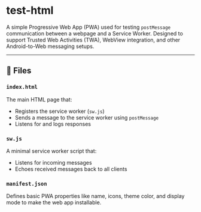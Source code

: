 # test-html

A simple Progressive Web App (PWA) used for testing `postMessage` communication between a webpage and a Service Worker. Designed to support Trusted Web Activities (TWA), WebView integration, and other Android-to-Web messaging setups.

---

## 📁 Files

### `index.html`
The main HTML page that:
- Registers the service worker (`sw.js`)
- Sends a message to the service worker using `postMessage`
- Listens for and logs responses

### `sw.js`
A minimal service worker script that:
- Listens for incoming messages
- Echoes received messages back to all clients

### `manifest.json`
Defines basic PWA properties like name, icons, theme color, and display mode to make the web app installable.
